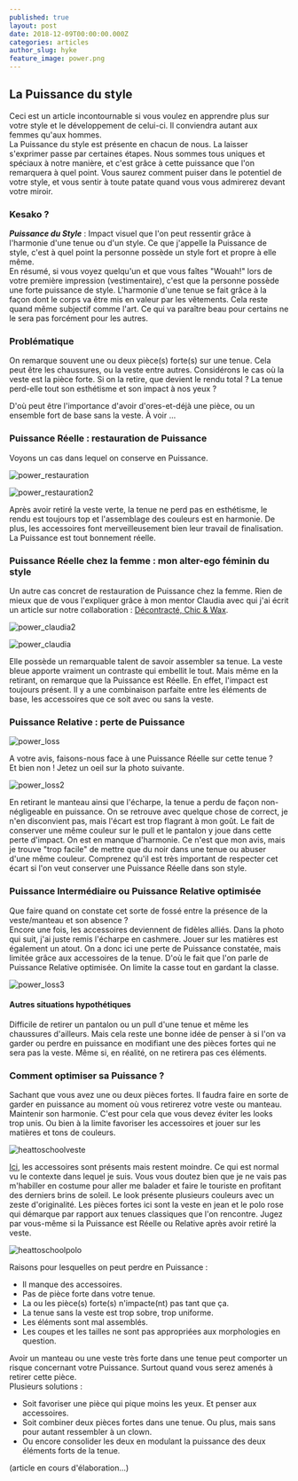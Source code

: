 ```yaml
---
published: true
layout: post
date: 2018-12-09T00:00:00.000Z
categories: articles
author_slug: hyke
feature_image: power.png
---
```

## La Puissance du style 

Ceci est un article incontournable si vous voulez en apprendre plus sur votre style et le développement de celui-ci. Il conviendra autant aux femmes qu'aux hommes.  
La Puissance du style est présente en chacun de nous. La laisser s'exprimer passe par certaines étapes. Nous sommes tous uniques et spéciaux à notre manière, et c'est grâce à cette puissance que l'on remarquera à quel point. Vous saurez comment puiser dans le potentiel de votre style, et vous sentir à toute patate quand vous vous admirerez devant votre miroir.  

### Kesako ?

***Puissance du Style*** : Impact visuel que l'on peut ressentir grâce à l'harmonie d'une tenue ou d'un style. Ce que j'appelle la Puissance de style, c'est à quel point la personne possède un style fort et propre à elle même.  
En résumé, si vous voyez quelqu'un et que vous faîtes "Wouah!" lors de votre première impression (vestimentaire), c'est que la personne possède une forte puissance de style. L'harmonie d'une tenue se fait grâce à la façon dont le corps va être mis en valeur par les vêtements. Cela reste quand même subjectif comme l'art. Ce qui va paraître beau pour certains ne le sera pas forcément pour les autres.

### Problématique

On remarque souvent une ou deux pièce(s) forte(s) sur une tenue. Cela peut être les chaussures, ou la veste entre autres. Considérons le cas où la veste est la pièce forte. Si on la retire, que devient le rendu total ? La tenue perd-elle tout son esthétisme et son impact à nos yeux ? 

D'où peut être l'importance d'avoir d'ores-et-déjà une pièce, ou un ensemble fort de base sans la veste. À voir ...

### Puissance Réelle : restauration de Puissance

Voyons un cas dans lequel on conserve en Puissance.

![power_restauration]({{site.url}}/{{site.baseurl}}img/power_restauration.jpg)

![power_restauration2]({{site.url}}/{{site.baseurl}}img/power_restauration2.jpg)

Après avoir retiré la veste verte, la tenue ne perd pas en esthétisme, le rendu est toujours top et l'assemblage des couleurs est en harmonie. De plus, les accessoires font merveilleusement bien leur travail de finalisation. La Puissance est tout bonnement réelle.

### Puissance Réelle chez la femme : mon alter-ego féminin du style

Un autre cas concret de restauration de Puissance chez la femme. Rien de mieux que de vous l'expliquer grâce à mon mentor Claudia avec qui j'ai écrit un article sur notre collaboration : [Décontracté, Chic & Wax](http://www.crevardstyle.com/D%C3%A9contract%C3%A9-Chic-&-Wax).

![power_claudia2]({{site.url}}/{{site.baseurl}}img/power_claudia2.jpg)

![power_claudia]({{site.url}}/{{site.baseurl}}img/power_claudia.jpg)

Elle possède un remarquable talent de savoir assembler sa tenue. La veste bleue apporte vraiment un contraste qui embellit le tout. Mais même en la retirant, on remarque que la Puissance est Réelle. En effet, l'impact est toujours présent. Il y a une combinaison parfaite entre les éléments de base, les accessoires que ce soit avec ou sans la veste.

### Puissance Relative : perte de Puissance

![power_loss]({{site.url}}/{{site.baseurl}}img/power_loss.jpg)

A votre avis, faisons-nous face à une Puissance Réelle sur cette tenue ?  
Et bien non ! Jetez un oeil sur la photo suivante.

![power_loss2]({{site.url}}/{{site.baseurl}}img/power_loss2.jpg)

En retirant le manteau ainsi que l'écharpe, la tenue a perdu de façon non-négligeable en puissance. On se retrouve avec quelque chose de correct, je n'en disconvient pas, mais l'écart est trop flagrant à mon goût. Le fait de conserver une même couleur sur le pull et le pantalon y joue dans cette perte d'impact. On est en manque d'harmonie. Ce n'est que mon avis, mais je trouve "trop facile" de mettre que du noir dans une tenue ou abuser d'une même couleur. Comprenez qu'il est très important de respecter cet écart si l'on veut conserver une Puissance Réelle dans son style.

### Puissance Intermédiaire ou Puissance Relative optimisée

Que faire quand on constate cet sorte de fossé entre la présence de la veste/manteau et son absence ?  
Encore une fois, les accessoires deviennent de fidèles alliés. Dans la photo qui suit, j'ai juste remis l'écharpe en cashmere. Jouer sur les matières est également un atout.
On a donc ici une perte de Puissance constatée, mais limitée grâce aux accessoires de la tenue. D'où le fait que l'on parle de Puissance Relative optimisée. On limite la casse tout en gardant la classe.

![power_loss3]({{site.url}}/{{site.baseurl}}img/power_loss3.jpg)

#### Autres situations hypothétiques

Difficile de retirer un pantalon ou un pull d'une tenue et même les chaussures d'ailleurs. Mais cela reste une bonne idée de penser à si l'on va garder ou perdre en puissance en modifiant une des pièces fortes qui ne sera pas la veste. Même si, en réalité, on ne retirera pas ces éléments.

### Comment optimiser sa Puissance ?

Sachant que vous avez une ou deux pièces fortes. Il faudra faire en sorte de garder en puissance au moment où vous retirerez votre veste ou manteau. Maintenir son harmonie. C'est pour cela que vous devez éviter les looks trop unis. Ou bien à la limite favoriser les accessoires et jouer sur les matières et tons de couleurs.

![heattoschoolveste]({{site.url}}/{{site.baseurl}}img/heattoschoolveste.jpeg)

[Ici](http://www.crevardstyle.com/Keep-It-100-part-3), les accessoires sont présents mais restent moindre. Ce qui est normal vu le contexte dans lequel je suis. Vous vous doutez bien que je ne vais pas m'habiller en costume pour aller me balader et faire le touriste en profitant des derniers brins de soleil. Le look présente plusieurs couleurs avec un zeste d'originalité. Les pièces fortes ici sont la veste en jean et le polo rose qui démarque par rapport aux tenues classiques que l'on rencontre. Jugez par vous-même si la Puissance est Réelle ou Relative après avoir retiré la veste.

![heattoschoolpolo]({{site.url}}/{{site.baseurl}}img/heattoschoolpolo.jpeg)

Raisons pour lesquelles on peut perdre en Puissance :  
- Il manque des accessoires.
- Pas de pièce forte dans votre tenue.
- La ou les pièce(s) forte(s) n'impacte(nt) pas tant que ça.
- La tenue sans la veste est trop sobre, trop uniforme.
- Les éléments sont mal assemblés.
- Les coupes et les tailles ne sont pas appropriées aux morphologies en question.

Avoir un manteau ou une veste très forte dans une tenue peut comporter un risque concernant votre Puissance. Surtout quand vous serez amenés à retirer cette pièce.  
Plusieurs solutions :
- Soit favoriser une pièce qui pique moins les yeux. Et penser aux accessoires.
- Soit combiner deux pièces fortes dans une tenue. Ou plus, mais sans pour autant ressembler à un clown.
- Ou encore consolider les deux en modulant la puissance des deux éléments forts de la tenue.   



(article en cours d'élaboration...)
